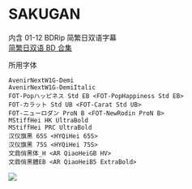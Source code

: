 # SAKUGAN

内含 01-12 BDRip 简繁日双语字幕  
[简繁日双语 BD 合集](https://github.com/Nekomoekissaten-SUB/Nekomoekissaten-Storage/releases/download/subtitle_pkg/SAKUGAN_BD_JPCH.7z)

所用字体

```
AvenirNextW1G-Demi
AvenirNextW1G-DemiItalic
FOT-Popハッピネス Std EB <FOT-PopHappiness Std EB>
FOT-カラット Std UB <FOT-Carat Std UB>
FOT-ニューロダン ProN B <FOT-NewRodin ProN B>
MStiffHei HK UltraBold
MStiffHei PRC UltraBold
汉仪旗黑 65S <HYQiHei 65S>
汉仪旗黑 75S <HYQiHei 75S>
文鼎俏黑体_H <AR QiaoHeiGB HV>
文鼎俏黑體EB <AR QiaoHeiB5 ExtraBold>
```

![](https://nekomoe.pages.dev/images/2021-10/SAKUGAN.png)